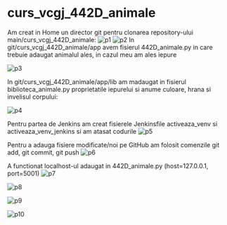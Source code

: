 # curs_vcgj_442D_animale
Am creat in Home un director git pentru clonarea repository-ului main/curs_vcgj_442D_animale:
![p1](https://github.com/ivchrisp/curs_vcgj_442D_animale/assets/134277705/c74a5ba7-3cf6-450d-8c78-55f7eff57f46)
![p2](https://github.com/ivchrisp/curs_vcgj_442D_animale/assets/134277705/fb1d076a-43c7-493d-88d7-4946f6106d61)
In git/curs_vcgj_442D_animale/app avem fisierul 442D_animale.py in care trebuie adaugat animalul ales, in cazul meu am ales iepure

![p3](https://github.com/ivchrisp/curs_vcgj_442D_animale/assets/134277705/1b41451c-e25f-4412-927b-c0e0a90d9504)


In git/curs_vcgj_442D_animale/app/lib am madaugat in fisierul biblioteca_animale.py proprietatile iepurelui si anume culoare, hrana si invelisul corpului:

![p4](https://github.com/ivchrisp/curs_vcgj_442D_animale/assets/134277705/4d83f2ad-801e-4266-91b1-2b1c187fd6bc)

Pentru partea de Jenkins am creat fisierele Jenkinsfile activeaza_venv si activeaza_venv_jenkins si am atasat codurile
![p5](https://github.com/ivchrisp/curs_vcgj_442D_animale/assets/134277705/b639eaf1-75c3-48fc-925e-f75565afc9fd)

Pentru a adauga fisiere modificate/noi pe GitHub am folosit comenzile git add, git commit, git push
![p6](https://github.com/ivchrisp/curs_vcgj_442D_animale/assets/134277705/435aea4f-4815-4346-b8ba-7da837369282)

A functionat localhost-ul adaugat in 442D_animale.py (host=127.0.0.1, port=5001)
![p7](https://github.com/ivchrisp/curs_vcgj_442D_animale/assets/134277705/3a153a86-d913-41c7-a618-cb4612975ab4)

![p8](https://github.com/ivchrisp/curs_vcgj_442D_animale/assets/134277705/489bedc7-02cf-45aa-a33a-268934cee1c1)

![p9](https://github.com/ivchrisp/curs_vcgj_442D_animale/assets/134277705/616bba51-ff99-41a3-a862-2e761fdacaba)

![p10](https://github.com/ivchrisp/curs_vcgj_442D_animale/assets/134277705/d6fea87b-6db0-4024-bd80-6865ea754577)




